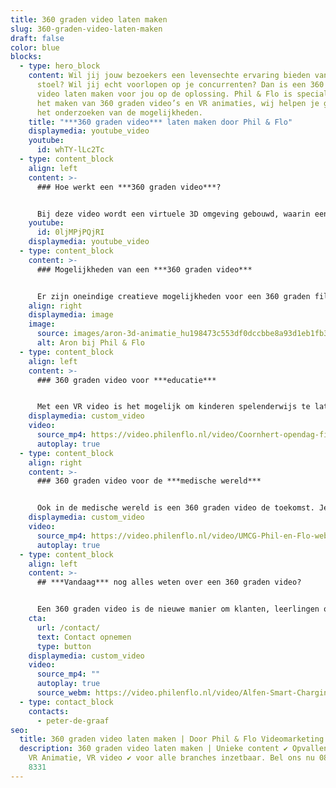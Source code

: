 ```yaml
---
title: 360 graden video laten maken
slug: 360-graden-video-laten-maken
draft: false
color: blue
blocks:
  - type: hero_block
    content: Wil jij jouw bezoekers een levensechte ervaring bieden vanuit de luie
      stoel? Wil jij echt voorlopen op je concurrenten? Dan is een 360 graden
      video laten maken voor jou op de oplossing. Phil & Flo is specialist in
      het maken van 360 graden video’s en VR animaties, wij helpen je graag met
      het onderzoeken van de mogelijkheden.
    title: "***360 graden video*** laten maken door Phil & Flo"
    displaymedia: youtube_video
    youtube:
      id: whTY-lLc2Tc
  - type: content_block
    align: left
    content: >-
      ### Hoe werkt een ***360 graden video***?


      Bij deze video wordt een virtuele 3D omgeving gebouwd, waarin een virtuele camera wordt geplaatst. Daarna wordt er een grote animatie van deze film gemaakt. Door gebruik te maken van een muis, toetsenbord of het scherm op je mobiel kan je door de 360 graden video kijken. De echte VR ervaring creëer je met behulp van een VR bril zoals de Oculus. Door de bewegingen van je hoofd kijk je rond in de 360 graden video, net zoals in het dagelijkse leven.
    youtube:
      id: 0ljMPjPQjRI
    displaymedia: youtube_video
  - type: content_block
    content: >-
      ### Mogelijkheden van een ***360 graden video***


      Er zijn oneindige creatieve mogelijkheden voor een 360 graden film. Om je van inspiratie te voorzien leggen we je graag wat voorbeelden uit. Heb je zelf een ander idee in gedachten? Leg het aan ons voor en wij komen graag met een voorstel. De mogelijkheden zijn oneindig.
    align: right
    displaymedia: image
    image:
      source: images/aron-3d-animatie_hu198473c553df0dccbbe8a93d1eb1fb38_183067_930x500_fill_q75_box_center.jpg
      alt: Aron bij Phil & Flo
  - type: content_block
    align: left
    content: >-
      ### 360 graden video voor ***educatie***


      Met een VR video is het mogelijk om kinderen spelenderwijs te laten leren, dit is natuurlijk altijd beter dan het lezen uit een boekje. Een 360 graden video is niet alleen geschikt voor kleine kinderen, maar ook voor de oudere student.  Een gemiddeld mens onthoudt 10% wat het hoort, 20% van wat het leest en maar liefst 90% van wat het ervaart. Dit zorgt ervoor dat een 360 graden video zeer effectief is. Wil je als school echt effectief kennis overdragen? Dan is een 360 graden video de oplossing.
    displaymedia: custom_video
    video:
      source_mp4: https://video.philenflo.nl/video/Coornhert-opendag-film2-Phil-en-Flo.mp4
      autoplay: true
  - type: content_block
    align: right
    content: >-
      ### 360 graden video voor de ***medische wereld***


      Ook in de medische wereld is een 360 graden video de toekomst. Je kan onder andere artsen beter opleiden door een VR video. Een student geneeskunde kan een operatie ontelbare keren meemaken voordat hij zelf gaat opereren. Dit zorgt voor veel minder medische fouten. Kijkoperaties kunnen worden nagebootst en door het besturen van virtuele instrumenten kan men handelingen oefenen. Voornamelijk dankzij het trainen van de oog-hand coördinatie kunnen artsen zich goed voorbereiden op een operatie.
    displaymedia: custom_video
    video:
      source_mp4: https://video.philenflo.nl/video/UMCG-Phil-en-Flo-website-source.mp4
      autoplay: true
  - type: content_block
    align: left
    content: >-
      ## ***Vandaag*** nog alles weten over een 360 graden video?


      Een 360 graden video is de nieuwe manier om klanten, leerlingen of partners wat te laten ervaren of meemaken. Ben je nieuwsgierig naar de mogelijkheden van een 360 graden video? Kom snel met ons in contact en kom vandaag alles nog te weten over de oneindige wereld van 360 graden video’s. Beleef bij ons in de VR Room de ervaring van Virtual Reality!
    cta:
      url: /contact/
      text: Contact opnemen
      type: button
    displaymedia: custom_video
    video:
      source_mp4: ""
      autoplay: true
      source_webm: https://video.philenflo.nl/video/Alfen-Smart-Charging-Network-Philenflo.webm
  - type: contact_block
    contacts:
      - peter-de-graaf
seo:
  title: 360 graden video laten maken | Door Phil & Flo Videomarketing
  description: 360 graden video laten maken | Unieke content ✔ Opvallend verhaal ✔
    VR Animatie, VR video ✔ voor alle branches inzetbaar. Bel ons nu 085 - 273
    8331
---
```


